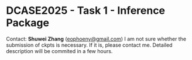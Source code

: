 # DCASE2025 - Task 1 - Inference Package
Contact: **Shuwei Zhang** (eophoeny@gmail.com)
I am not sure whether the submission of ckpts is necessary. If it is, please contact me.
Detailed description will be commited in a few hours.
